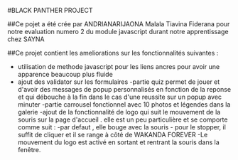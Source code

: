 #BLACK PANTHER PROJECT

##Ce pojet a été crée par ANDRIANARIJAONA Malala Tiavina Fiderana pour notre evaluation numero 2 du module javascript durant notre apprentissage chez SAYNA

##Ce projet contient les ameliorations sur les fonctionnalités suivantes :

- utilisation de methode javascript pour les liens ancres pour avoir une apparence beaucoup plus fluide
- ajout des validator sur les formulaires
  -partie quiz permet de jouer et d'avoir des messages de popup personnalisés en fonction de la reponse et qui débouche à la fin dans le cas d'une reussite sur un popup avec minuter
  -partie carrousel fonctionnel avec 10 photos et légendes dans la galerie
  -ajout de la fonctionnalité de logo qui suit le mouvement de la souris sur la page d'accueil . elle est un peu particulière et se comporte comme suit :
  -par defaut , elle bouge avec la souris - pour le stopper, il suffit de cliquer et il se range à côté de WAKANDA FOREVER
  -Le mouvement du logo est activé en sortant et rentrant la souris dans la fenêtre.
